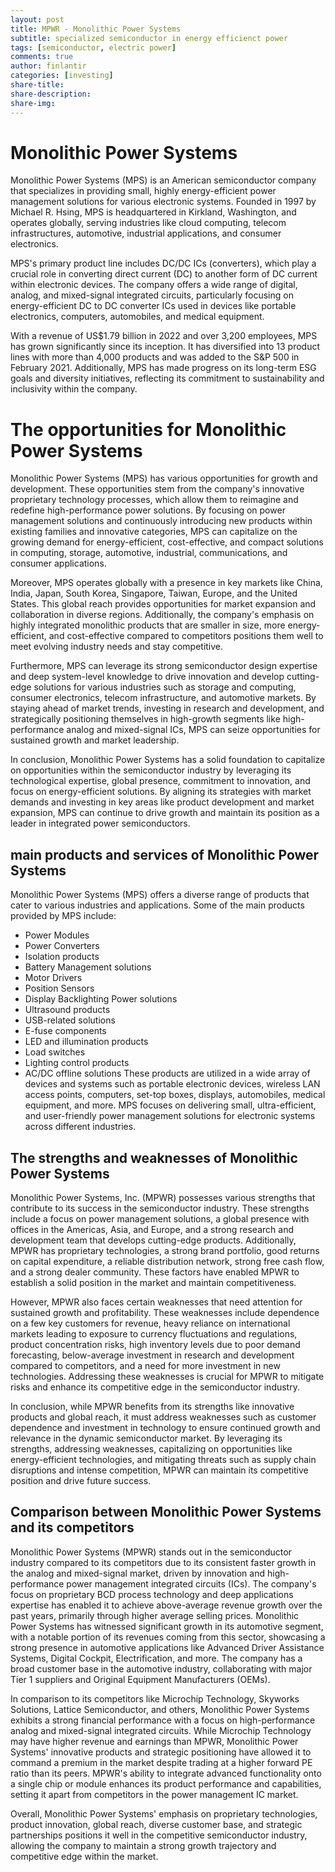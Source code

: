 ```yaml
---
layout: post
title: MPWR - Monolithic Power Systems
subtitle: specialized semiconductor in energy efficienct power
tags: [semiconductor, electric power]
comments: true
author: finlantir
categories: [investing]
share-title:
share-description:
share-img:
---
```



# Monolithic Power Systems
Monolithic Power Systems (MPS) is an American semiconductor company that specializes in providing small, highly energy-efficient power management solutions for various electronic systems. Founded in 1997 by Michael R. Hsing, MPS is headquartered in Kirkland, Washington, and operates globally, serving industries like cloud computing, telecom infrastructures, automotive, industrial applications, and consumer electronics.

MPS's primary product line includes DC/DC ICs (converters), which play a crucial role in converting direct current (DC) to another form of DC current within electronic devices. The company offers a wide range of digital, analog, and mixed-signal integrated circuits, particularly focusing on energy-efficient DC to DC converter ICs used in devices like portable electronics, computers, automobiles, and medical equipment.

With a revenue of US$1.79 billion in 2022 and over 3,200 employees, MPS has grown significantly since its inception. It has diversified into 13 product lines with more than 4,000 products and was added to the S&P 500 in February 2021. Additionally, MPS has made progress on its long-term ESG goals and diversity initiatives, reflecting its commitment to sustainability and inclusivity within the company.


# The opportunities for Monolithic Power Systems
Monolithic Power Systems (MPS) has various opportunities for growth and development. These opportunities stem from the company's innovative proprietary technology processes, which allow them to reimagine and redefine high-performance power solutions. By focusing on power management solutions and continuously introducing new products within existing families and innovative categories, MPS can capitalize on the growing demand for energy-efficient, cost-effective, and compact solutions in computing, storage, automotive, industrial, communications, and consumer applications.

Moreover, MPS operates globally with a presence in key markets like China, India, Japan, South Korea, Singapore, Taiwan, Europe, and the United States. This global reach provides opportunities for market expansion and collaboration in diverse regions. Additionally, the company's emphasis on highly integrated monolithic products that are smaller in size, more energy-efficient, and cost-effective compared to competitors positions them well to meet evolving industry needs and stay competitive.

Furthermore, MPS can leverage its strong semiconductor design expertise and deep system-level knowledge to drive innovation and develop cutting-edge solutions for various industries such as storage and computing, consumer electronics, telecom infrastructure, and automotive markets. By staying ahead of market trends, investing in research and development, and strategically positioning themselves in high-growth segments like high-performance analog and mixed-signal ICs, MPS can seize opportunities for sustained growth and market leadership.

In conclusion, Monolithic Power Systems has a solid foundation to capitalize on opportunities within the semiconductor industry by leveraging its technological expertise, global presence, commitment to innovation, and focus on energy-efficient solutions. By aligning its strategies with market demands and investing in key areas like product development and market expansion, MPS can continue to drive growth and maintain its position as a leader in integrated power semiconductors.


## main products and services of Monolithic Power Systems
Monolithic Power Systems (MPS) offers a diverse range of products that cater to various industries and applications. Some of the main products provided by MPS include:
- Power Modules
- Power Converters
- Isolation products
- Battery Management solutions
- Motor Drivers
- Position Sensors
- Display Backlighting Power solutions
- Ultrasound products
- USB-related solutions
- E-fuse components
- LED and illumination products
- Load switches
- Lighting control products
- AC/DC offline solutions
These products are utilized in a wide array of devices and systems such as portable electronic devices, wireless LAN access points, computers, set-top boxes, displays, automobiles, medical equipment, and more. MPS focuses on delivering small, ultra-efficient, and user-friendly power management solutions for electronic systems across different industries.


## The strengths and weaknesses of Monolithic Power Systems
Monolithic Power Systems, Inc. (MPWR) possesses various strengths that contribute to its success in the semiconductor industry. These strengths include a focus on power management solutions, a global presence with offices in the Americas, Asia, and Europe, and a strong research and development team that develops cutting-edge products. Additionally, MPWR has proprietary technologies, a strong brand portfolio, good returns on capital expenditure, a reliable distribution network, strong free cash flow, and a strong dealer community. These factors have enabled MPWR to establish a solid position in the market and maintain competitiveness.

However, MPWR also faces certain weaknesses that need attention for sustained growth and profitability. These weaknesses include dependence on a few key customers for revenue, heavy reliance on international markets leading to exposure to currency fluctuations and regulations, product concentration risks, high inventory levels due to poor demand forecasting, below-average investment in research and development compared to competitors, and a need for more investment in new technologies. Addressing these weaknesses is crucial for MPWR to mitigate risks and enhance its competitive edge in the semiconductor industry.

In conclusion, while MPWR benefits from its strengths like innovative products and global reach, it must address weaknesses such as customer dependence and investment in technology to ensure continued growth and relevance in the dynamic semiconductor market. By leveraging its strengths, addressing weaknesses, capitalizing on opportunities like energy-efficient technologies, and mitigating threats such as supply chain disruptions and intense competition, MPWR can maintain its competitive position and drive future success.


## Comparison between Monolithic Power Systems and its competitors
Monolithic Power Systems (MPWR) stands out in the semiconductor industry compared to its competitors due to its consistent faster growth in the analog and mixed-signal market, driven by innovation and high-performance power management integrated circuits (ICs). The company's focus on proprietary BCD process technology and deep applications expertise has enabled it to achieve above-average revenue growth over the past years, primarily through higher average selling prices. Monolithic Power Systems has witnessed significant growth in its automotive segment, with a notable portion of its revenues coming from this sector, showcasing a strong presence in automotive applications like Advanced Driver Assistance Systems, Digital Cockpit, Electrification, and more. The company has a broad customer base in the automotive industry, collaborating with major Tier 1 suppliers and Original Equipment Manufacturers (OEMs).

In comparison to its competitors like Microchip Technology, Skyworks Solutions, Lattice Semiconductor, and others, Monolithic Power Systems exhibits a strong financial performance with a focus on high-performance analog and mixed-signal integrated circuits. While Microchip Technology may have higher revenue and earnings than MPWR, Monolithic Power Systems' innovative products and strategic positioning have allowed it to command a premium in the market despite trading at a higher forward PE ratio than its peers. MPWR's ability to integrate advanced functionality onto a single chip or module enhances its product performance and capabilities, setting it apart from competitors in the power management IC market.

Overall, Monolithic Power Systems' emphasis on proprietary technologies, product innovation, global reach, diverse customer base, and strategic partnerships positions it well in the competitive semiconductor industry, allowing the company to maintain a strong growth trajectory and competitive edge within the market.